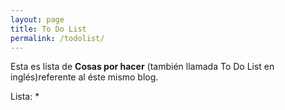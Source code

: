 ```yaml
---
layout: page
title: To Do List
permalink: /todolist/
---
```


Esta es lista de **Cosas por hacer** (también llamada To Do List en inglés)referente al éste mismo blog.

Lista:
* 
